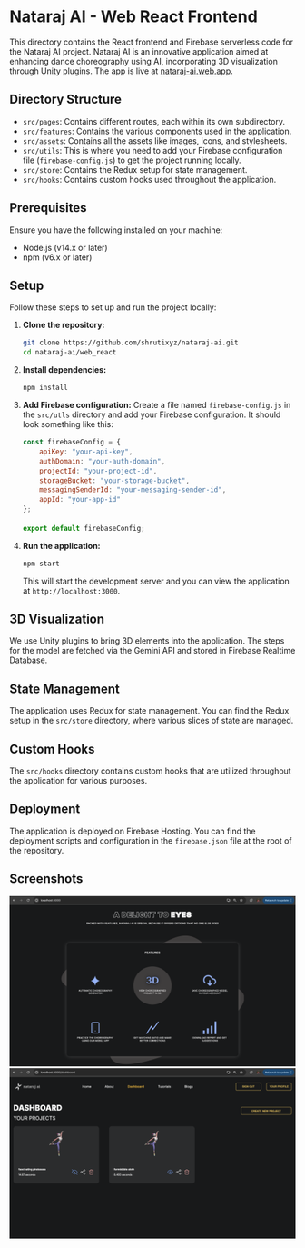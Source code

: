# Nataraj AI - Web React Frontend

This directory contains the React frontend and Firebase serverless code for the Nataraj AI project. Nataraj AI is an innovative application aimed at enhancing dance choreography using AI, incorporating 3D visualization through Unity plugins. The app is live at [nataraj-ai.web.app](https://nataraj-ai.web.app).

## Directory Structure

- `src/pages`: Contains different routes, each within its own subdirectory.
- `src/features`: Contains the various components used in the application.
- `src/assets`: Contains all the assets like images, icons, and stylesheets.
- `src/utils`: This is where you need to add your Firebase configuration file (`firebase-config.js`) to get the project running locally.
- `src/store`: Contains the Redux setup for state management.
- `src/hooks`: Contains custom hooks used throughout the application.

## Prerequisites

Ensure you have the following installed on your machine:
- Node.js (v14.x or later)
- npm (v6.x or later)

## Setup

Follow these steps to set up and run the project locally:

1. **Clone the repository:**
    ```bash
    git clone https://github.com/shrutixyz/nataraj-ai.git
    cd nataraj-ai/web_react
    ```

2. **Install dependencies:**
    ```bash
    npm install
    ```

3. **Add Firebase configuration:**
    Create a file named `firebase-config.js` in the `src/utls` directory and add your Firebase configuration. It should look something like this:
    ```javascript
    const firebaseConfig = {
        apiKey: "your-api-key",
        authDomain: "your-auth-domain",
        projectId: "your-project-id",
        storageBucket: "your-storage-bucket",
        messagingSenderId: "your-messaging-sender-id",
        appId: "your-app-id"
    };

    export default firebaseConfig;
    ```

4. **Run the application:**
    ```bash
    npm start
    ```

    This will start the development server and you can view the application at `http://localhost:3000`.

## 3D Visualization

We use Unity plugins to bring 3D elements into the application. The steps for the model are fetched via the Gemini API and stored in Firebase Realtime Database.

## State Management

The application uses Redux for state management. You can find the Redux setup in the `src/store` directory, where various slices of state are managed.

## Custom Hooks

The `src/hooks` directory contains custom hooks that are utilized throughout the application for various purposes.

## Deployment

The application is deployed on Firebase Hosting. You can find the deployment scripts and configuration in the `firebase.json` file at the root of the repository.

## Screenshots

![Features](image-1.png)
![Dashboard](image.png)
